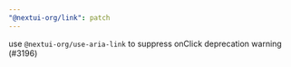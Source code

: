 ```yaml
---
"@nextui-org/link": patch
---
```


use `@nextui-org/use-aria-link` to suppress onClick deprecation warning (#3196)
